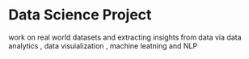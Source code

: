 # Data Science Project
 work on real world datasets and extracting insights from data via data analytics , data visuialization , machine leatning and NLP
